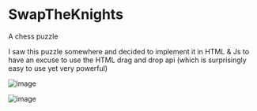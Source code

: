 # SwapTheKnights

A chess puzzle

I saw this puzzle somewhere and decided to implement it in HTML & Js to have an excuse to use the HTML drag and drop api (which is surprisingly easy to use yet very powerful)

![image](https://user-images.githubusercontent.com/45497981/223874004-84792b92-737c-40d2-a4c9-d19ba6b2f0c6.png)

![image](https://user-images.githubusercontent.com/45497981/223878275-0231aa57-c62e-4185-b4dd-e52afa4b0796.png)
